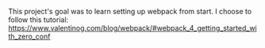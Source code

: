 This project's goal was to learn setting up webpack from 
start. I choose to follow this tutorial:
https://www.valentinog.com/blog/webpack/#webpack_4_getting_started_with_zero_conf
